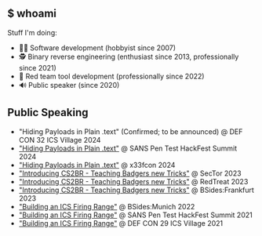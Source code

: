 ## $ whoami

Stuff I'm doing:

- 👨‍💻 Software development (hobbyist since 2007)
- 🕵️ Binary reverse engineering (enthusiast since 2013, professionally since 2021)
- 🔨 Red team tool development (professionally since 2022)
- 🔊 Public speaker (since 2020)

## Public Speaking

- "Hiding Payloads in Plain .text" (Confirmed; to be announced) @ DEF CON 32 ICS Village 2024 
- ["Hiding Payloads in Plain .text"](https://www.sans.org/cyber-security-training-events/pen-test-hackfest-europe-amsterdam-2024/) @ SANS Pen Test HackFest Summit 2024
- ["Hiding Payloads in Plain .text"](https://www.x33fcon.com/#!s/MoritzLaurinThomas.md) @ x33fcon 2024
- ["Introducing CS2BR - Teaching Badgers new Tricks"](http://2023.video.sector.ca/video/883360858) @ SecTor 2023
- ["Introducing CS2BR - Teaching Badgers new Tricks"](https://x.com/hashtag/redtreat23) @ RedTreat 2023
- ["Introducing CS2BR - Teaching Badgers new Tricks"](https://bsidesfrankfurt.org/2023/2023/schedule/schedule.html) @ BSides:Frankfurt 2023
- ["Building an ICS Firing Range"](https://www.youtube.com/watch?v=ob1QTs1e-x0) @ BSides:Munich 2022
- ["Building an ICS Firing Range"](https://www.youtube.com/watch?v=_mA0NYzir4A) @ SANS Pen Test HackFest Summit 2021
- ["Building an ICS Firing Range"](https://www.youtube.com/watch?v=3C2iRzecnWI) @ DEF CON 29 ICS Village 2021
